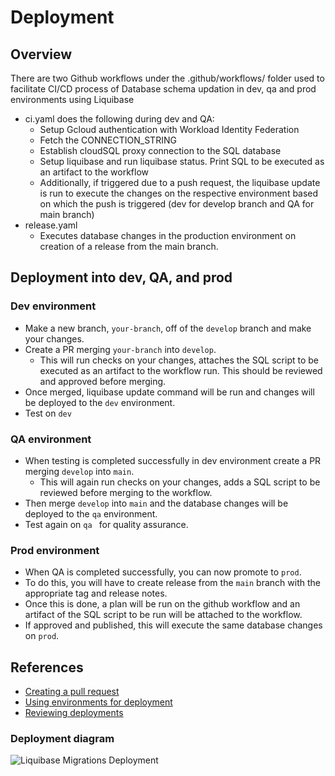 # Deployment

## Overview

There are two Github workflows under the .github/workflows/ folder used to facilitate CI/CD process of Database schema updation in dev, qa and prod environments using Liquibase
- ci.yaml does the following during dev and QA:
    * Setup Gcloud authentication with Workload Identity Federation
    * Fetch the CONNECTION_STRING
    * Establish cloudSQL proxy connection to the SQL database
    * Setup liquibase and run liquibase status. Print SQL to be executed as an artifact to the workflow
    * Additionally, if triggered due to a push request, the liquibase update is run to execute the changes on the respective environment based on which the push is triggered (dev for develop branch and QA for main branch)
- release.yaml
    * Executes database changes in the production environment on creation of a release from the main branch.

## Deployment into dev, QA, and prod
### Dev environment
- Make a new branch, `your-branch`, off of the `develop` branch and make your changes.
- Create a PR merging `your-branch` into `develop`.
    - This will run checks on your changes, attaches the SQL script to be executed as an artifact to the workflow run. This should be reviewed and approved before merging.
- Once merged, liquibase update command will be run and changes will be deployed to the `dev` environment.
- Test on `dev`
### QA environment
- When testing is completed successfully in dev environment create a PR merging `develop` into `main`.
    - This will again run checks on your changes, adds a SQL script to be reviewed before merging to the workflow.
- Then merge `develop` into `main` and the database changes will be deployed to the `qa` environment.
- Test again on `qa ` for quality assurance.
### Prod environment
- When QA is completed successfully, you can now promote to `prod`.
- To do this, you will have to create release from the `main` branch with the appropriate tag and release notes.
- Once this is done, a plan will be run on the github workflow and an artifact of the SQL script to be run will be attached to the workflow.
- If approved and published, this will execute the same database changes on `prod`.


## References
- [Creating a pull request](https://docs.github.com/en/pull-requests/collaborating-with-pull-requests/proposing-changes-to-your-work-with-pull-requests/creating-a-pull-request)
- [Using environments for deployment](https://docs.github.com/en/actions/deployment/targeting-different-environments/using-environments-for-deployment)
- [Reviewing deployments](https://docs.github.com/en/actions/managing-workflow-runs/reviewing-deployments)

### Deployment diagram
![Liquibase Migrations Deployment](liquibase-migrations-workflow.jpeg "Liquibase Migrations Deployment")